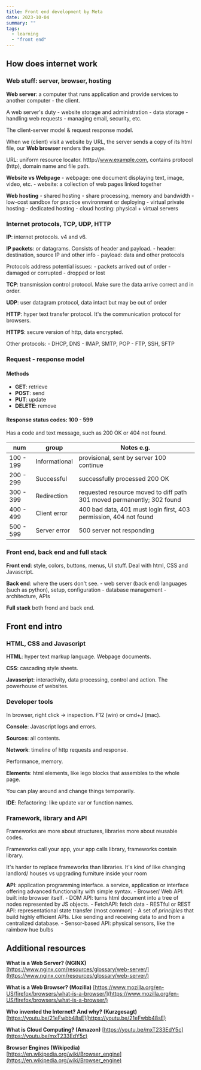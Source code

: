 ```yaml
---
title: Front end development by Meta
date: 2023-10-04
summary: ""
tags:
  - learning
  - "front end"
---
```


## How does internet work

### Web stuff: server, browser, hosting

**Web server**: a computer that runs application and provide services to another computer - the client. 

A web server's duty 
	 - website storage and administration
	 - data storage
	 - handling web requests
	 - managing email, security, etc.

The client-server model & request response model.

When we (client) visit a website by URL, the server sends a copy of its html file,
our **Web browser** renders the page.

URL: uniform resource locator.
htttp://www.example.com,
contains protocol (http), domain name and file path.

**Website vs Webpage**
	- webpage: one document displaying text, image, video, etc.
	- website: a collection of web pages linked together

**Web hosting**
	- shared hosting
		- share processing, memory and bandwidth
		- low-cost sandbox for practice environment or deploying
	- virtual private hosting
	- dedicated hosting
	- cloud hosting: physical + virtual servers

###  Internet protocols, TCP, UDP, HTTP

**IP**: internet protocols. v4 and v6.

**IP packets**: or datagrams. Consists of header and payload.
	- header: destination, source IP and other info
	- payload: data and other protocols

Protocols address potential issues:
	- packets arrived out of order
	- damaged or corrupted
	- dropped or lost

**TCP**: transmission control protocol. 
Make sure the data arrive correct and in order.

**UDP**: user datagram protocol, data intact but may be out of order

**HTTP**: hyper text transfer protocol.
It's the communication protocol for browsers.

**HTTPS**: secure version of http, data encrypted.

Other protocols:
	- DHCP, DNS
	- IMAP, SMTP, POP
	- FTP, SSH, SFTP

### Request - response model

#### Methods
- **GET**: retrieve
- **POST**: send
- **PUT**: update
- **DELETE**: remove

#### Response status codes: 100 - 599
Has a code and text message, such as 200 OK or 404 not found.

| num       | group         | Notes                                  e.g.                             |
| --------- | ------------- | ----------------------------------------------------------------------- |
| 100 - 199 | Informational | provisional, sent by server            100 continue                     |
| 200 - 299 | Successful    | successfully processed                 200 OK                           |
| 300 - 399 | Redirection   | requested resource moved to diff path  301 moved permanently; 302 found |
| 400 - 499 | Client error  | 400 bad data, 401 must login first, 403 permission, 404 not found       |
| 500 - 599 | Server error  | 500 server not responding                                               | 

### Front end, back end and full stack

**Front end**:  style, colors, buttons, menus, UI stuff.
Deal with html, CSS and Javascript.

**Back end**: where the users don't see.
	 - web server (back end) languages (such as python), setup, configuration
	 - database management
	 - architecture, APIs

**Full stack** both frond and back end.

## Front end intro

### HTML, CSS and Javascript

**HTML**: hyper text markup language.
Webpage documents.

**CSS**: cascading style sheets.

**Javascript**: interactivity, data processing, control and action. The powerhouse of websites.

### Developer tools
In browser, right click -> inspection.
F12 (win) or cmd+J (mac).

**Console**: Javascript logs and errors.

**Sources**: all contents.

**Network**: timeline of http requests and response.

Performance, memory.

**Elements**: html elements, like lego blocks that assembles to the whole page.

You can play around and change things temporarily.

**IDE**:
Refactoring: like update var or function names. 

### Framework, library and API

Frameworks are more about structures, libraries more about reusable codes.

Frameworks call your app, your app calls library, frameworks contain library.

It's harder to replace frameworks than libraries.
It's kind of like changing landlord/ houses vs upgrading furniture inside your room

**API**: application programming interface. 
a service, application or interface offering advanced functionality with simple syntax.
	- Browser/ Web API: built into browser itself.
	- DOM API: turns html document into a tree of nodes represented by JS objects.
	- FetchAPI: fetch data
	- RESTful or REST API: representational state transfer (most common) 
		- A set of *principles* that build highly efficient APIs.  Like sending and receiving data to and from a centralized database.
	- Sensor-based API: physical sensors, like the raimbow hue bulbs
 
## Additional resources

**What is a Web Server? (NGINX)**
[https://www.nginx.com/resources/glossary/web-server/](https://www.nginx.com/resources/glossary/web-server/)

**What is a Web Browser? (Mozilla)**
[https://www.mozilla.org/en-US/firefox/browsers/what-is-a-browser/](https://www.mozilla.org/en-US/firefox/browsers/what-is-a-browser/)

**Who invented the Internet? And why? (Kurzgesagt)**
[https://youtu.be/21eFwbb48sE](https://youtu.be/21eFwbb48sE)

**What is Cloud Computing? (Amazon)**
[https://youtu.be/mxT233EdY5c](https://youtu.be/mxT233EdY5c)

**Browser Engines (Wikipedia)**
[https://en.wikipedia.org/wiki/Browser_engine](https://en.wikipedia.org/wiki/Browser_engine)
